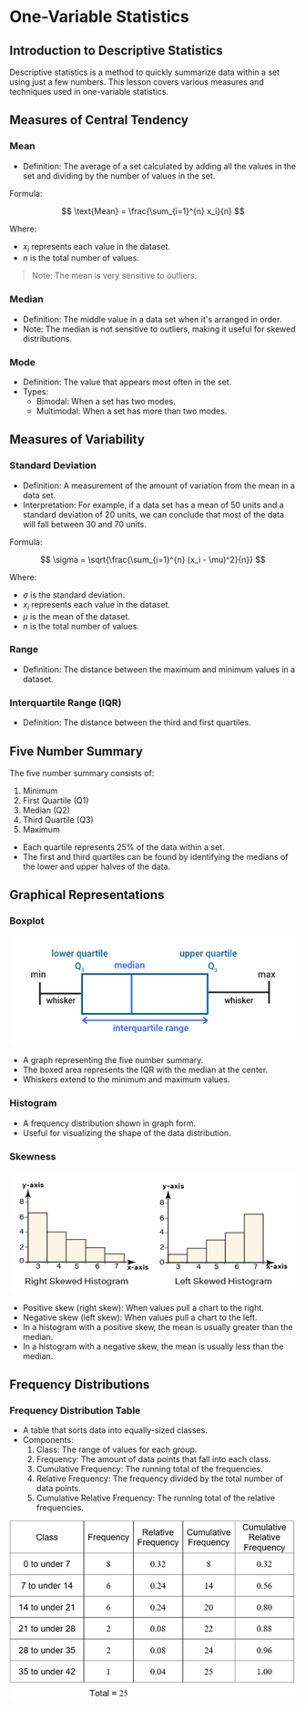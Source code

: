 # One-Variable Statistics

## Introduction to Descriptive Statistics

Descriptive statistics is a method to quickly summarize data within a set using just a few numbers. This lesson covers various measures and techniques used in one-variable statistics.

## Measures of Central Tendency

### Mean

- Definition: The average of a set calculated by adding all the values in the set and dividing by the number of values in the set.

Formula:

$$
\text{Mean} = \frac{\sum_{i=1}^{n} x_i}{n}
$$

Where:

- $x_i$ represents each value in the dataset.
- $n$ is the total number of values.

> Note: The mean is very sensitive to outliers.

### Median

- Definition: The middle value in a data set when it's arranged in order.
- Note: The median is not sensitive to outliers, making it useful for skewed distributions.

### Mode

- Definition: The value that appears most often in the set.
- Types:
  - Bimodal: When a set has two modes.
  - Multimodal: When a set has more than two modes.

## Measures of Variability

### Standard Deviation

- Definition: A measurement of the amount of variation from the mean in a data set.
- Interpretation: For example, if a data set has a mean of 50 units and a standard deviation of 20 units, we can conclude that most of the data will fall between 30 and 70 units.

Formula:

$$
\sigma = \sqrt{\frac{\sum_{i=1}^{n} (x_i - \mu)^2}{n}}
$$

Where:

- $\sigma$ is the standard deviation.
- $x_i$ represents each value in the dataset.
- $\mu$ is the mean of the dataset.
- $n$ is the total number of values.

### Range

- Definition: The distance between the maximum and minimum values in a dataset.

### Interquartile Range (IQR)

- Definition: The distance between the third and first quartiles.

## Five Number Summary

The five number summary consists of:

1. Minimum
2. First Quartile (Q1)
3. Median (Q2)
4. Third Quartile (Q3)
5. Maximum

- Each quartile represents 25% of the data within a set.
- The first and third quartiles can be found by identifying the medians of the lower and upper halves of the data.

## Graphical Representations

### Boxplot

![boxplot](./assets/boxplot.png)

- A graph representing the five number summary.
- The boxed area represents the IQR with the median at the center.
- Whiskers extend to the minimum and maximum values.

### Histogram

- A frequency distribution shown in graph form.
- Useful for visualizing the shape of the data distribution.

### Skewness

![histogram_skew](./assets/histogram_skew.png)

- Positive skew (right skew): When values pull a chart to the right.
- Negative skew (left skew): When values pull a chart to the left.
- In a histogram with a positive skew, the mean is usually greater than the median.
- In a histogram with a negative skew, the mean is usually less than the median.

## Frequency Distributions

### Frequency Distribution Table

- A table that sorts data into equally-sized classes.
- Components:
  1. Class: The range of values for each group.
  2. Frequency: The amount of data points that fall into each class.
  3. Cumulative Frequency: The running total of the frequencies.
  4. Relative Frequency: The frequency divided by the total number of data points.
  5. Cumulative Relative Frequency: The running total of the relative frequencies.

![frequency](./assets/frequency_distribution.gif)
